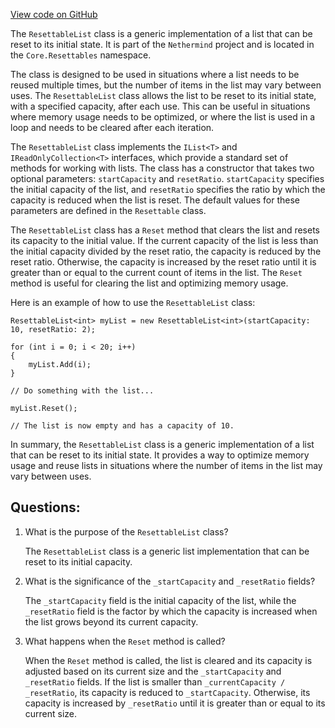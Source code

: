 [View code on GitHub](https://github.com/nethermindeth/nethermind/Nethermind.Core/Resettables/ResettableList.cs)

The `ResettableList` class is a generic implementation of a list that can be reset to its initial state. It is part of the `Nethermind` project and is located in the `Core.Resettables` namespace. 

The class is designed to be used in situations where a list needs to be reused multiple times, but the number of items in the list may vary between uses. The `ResettableList` class allows the list to be reset to its initial state, with a specified capacity, after each use. This can be useful in situations where memory usage needs to be optimized, or where the list is used in a loop and needs to be cleared after each iteration.

The `ResettableList` class implements the `IList<T>` and `IReadOnlyCollection<T>` interfaces, which provide a standard set of methods for working with lists. The class has a constructor that takes two optional parameters: `startCapacity` and `resetRatio`. `startCapacity` specifies the initial capacity of the list, and `resetRatio` specifies the ratio by which the capacity is reduced when the list is reset. The default values for these parameters are defined in the `Resettable` class.

The `ResettableList` class has a `Reset` method that clears the list and resets its capacity to the initial value. If the current capacity of the list is less than the initial capacity divided by the reset ratio, the capacity is reduced by the reset ratio. Otherwise, the capacity is increased by the reset ratio until it is greater than or equal to the current count of items in the list. The `Reset` method is useful for clearing the list and optimizing memory usage.

Here is an example of how to use the `ResettableList` class:

```
ResettableList<int> myList = new ResettableList<int>(startCapacity: 10, resetRatio: 2);

for (int i = 0; i < 20; i++)
{
    myList.Add(i);
}

// Do something with the list...

myList.Reset();

// The list is now empty and has a capacity of 10.
```

In summary, the `ResettableList` class is a generic implementation of a list that can be reset to its initial state. It provides a way to optimize memory usage and reuse lists in situations where the number of items in the list may vary between uses.
## Questions: 
 1. What is the purpose of the `ResettableList` class?
    
    The `ResettableList` class is a generic list implementation that can be reset to its initial capacity.

2. What is the significance of the `_startCapacity` and `_resetRatio` fields?
    
    The `_startCapacity` field is the initial capacity of the list, while the `_resetRatio` field is the factor by which the capacity is increased when the list grows beyond its current capacity.

3. What happens when the `Reset` method is called?
    
    When the `Reset` method is called, the list is cleared and its capacity is adjusted based on its current size and the `_startCapacity` and `_resetRatio` fields. If the list is smaller than `_currentCapacity / _resetRatio`, its capacity is reduced to `_startCapacity`. Otherwise, its capacity is increased by `_resetRatio` until it is greater than or equal to its current size.